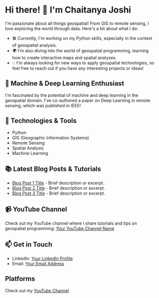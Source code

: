 # Hi there! 👋 I'm Chaitanya Joshi

I'm passionate about all things geospatial! From GIS to remote sensing, I love exploring the world through data. Here's a bit about what I do:

- 🛠️ Currently, I'm working on my Python skills, especially in the context of geospatial analysis.
- 🌍 I'm also diving into the world of geospatial programming, learning how to create interactive maps and spatial analyses.
- 💡 I'm always looking for new ways to apply geospatial technologies, so feel free to reach out if you have any interesting projects or ideas!

## 🧠 Machine & Deep Learning Enthusiast
I'm fascinated by the potential of machine and deep learning in the geospatial domain. I've co-authored a paper on Deep Learning in remote sensing, which was published in IEEE!

## 🔧 Technologies & Tools
- Python
- GIS (Geographic Information Systems)
- Remote Sensing
- Spatial Analysis
- Machine Learning

## 📚 Latest Blog Posts & Tutorials
- [Blog Post 1 Title](link-to-post1) - Brief description or excerpt.
- [Blog Post 2 Title](link-to-post2) - Brief description or excerpt.
- [Blog Post 3 Title](link-to-post3) - Brief description or excerpt.

## 📹 YouTube Channel
Check out my YouTube channel where I share tutorials and tips on geospatial programming: [Your YouTube Channel Name](https://www.youtube.com/)

## 📫 Get in Touch
- LinkedIn: [Your LinkedIn Profile]([link-to-linkedin](https://www.linkedin.com/in/chaitanyaj14/))
- Email: [Your Email Address](mailto:)


## Platforms
Check out my [YouTube Channel](https://www.youtube.com/)
